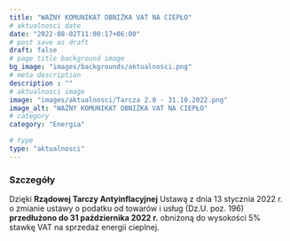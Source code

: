 ```yaml
---
title: "WAŻNY KOMUNIKAT OBNIŻKA VAT NA CIEPŁO"
# aktualnosci date
date: "2022-08-02T11:00:17+06:00"
# post save as draft
draft: false
# page title background image
bg_image: "images/backgrounds/aktualności.png"
# meta description
description : ""
# aktualnosci image
image: "images/aktualnosci/Tarcza 2.0 - 31.10.2022.png"
image_alt: "WAŻNY KOMUNIKAT OBNIŻKA VAT NA CIEPŁO"
# category
category: "Energia"

# type
type: "aktualnosci"
---
```


### Szczegóły

Dzięki **Rządowej Tarczy Antyinflacyjnej**
Ustawą z dnia 13 stycznia 2022 r. o zmianie ustawy o podatku od towarów i usług (Dz.U. poz. 196)
**przedłużono do 31 października 2022 r.**
obniżoną do wysokości 5% stawkę VAT na sprzedaż energii cieplnej.
